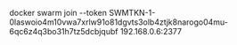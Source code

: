 docker swarm join --token SWMTKN-1-0laswoio4m10vwa7xrlw91o81dgvts3olb4ztjk8narogo04mu-6qc6z4q3bo31h7tz5dcbjqubf 192.168.0.6:2377
